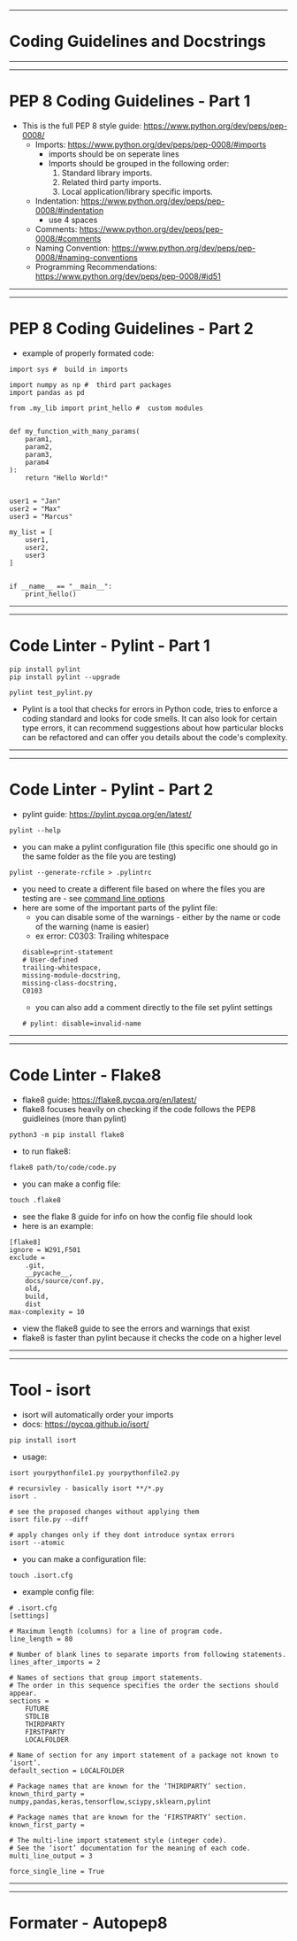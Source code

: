 ***
# Coding Guidelines and Docstrings
***
***
# PEP 8 Coding Guidelines - Part 1
* This is the full PEP 8 style guide: https://www.python.org/dev/peps/pep-0008/ 
  * Imports: https://www.python.org/dev/peps/pep-0008/#imports 
    * imports should be on seperate lines
    * Imports should be grouped in the following order:
      1. Standard library imports.
      2. Related third party imports.
      3. Local application/library specific imports.
  * Indentation: https://www.python.org/dev/peps/pep-0008/#indentation 
    * use 4 spaces
  * Comments: https://www.python.org/dev/peps/pep-0008/#comments  
  * Naming Convention: https://www.python.org/dev/peps/pep-0008/#naming-conventions  
  * Programming Recommendations: https://www.python.org/dev/peps/pep-0008/#id51  
***
***
# PEP 8 Coding Guidelines - Part 2
* example of properly formated code:
```
import sys #  build in imports

import numpy as np #  third part packages
import pandas as pd

from .my_lib import print_hello #  custom modules


def my_function_with_many_params(
    param1,
    param2,
    param3,
    param4
):
    return "Hello World!"


user1 = "Jan"
user2 = "Max"
user3 = "Marcus"

my_list = [
    user1,
    user2,
    user3
]


if __name__ == "__main__":
    print_hello()
```
***
***
# Code Linter - Pylint - Part 1
```
pip install pylint
pip install pylint --upgrade
```
```
pylint test_pylint.py
```
* Pylint is a tool that checks for errors in Python code, tries to enforce a coding standard and looks for code smells. It can also look for certain type errors, it can recommend suggestions about how particular blocks can be refactored and can offer you details about the code's complexity.
***
***
# Code Linter - Pylint - Part 2
* pylint guide: https://pylint.pycqa.org/en/latest/
```
pylint --help
```
* you can make a pylint configuration file (this specific one should go in the same folder as the file you are testing)
```
pylint --generate-rcfile > .pylintrc
```
* you need to create a different file based on where the files you are testing are - see [command line options](https://pylint.pycqa.org/en/latest/user_guide/run.html#command-line-options)
* here are some of the important parts of the pylint file:
  * you can disable some of the warnings - either by the name or code of the warning (name is easier)
  * ex error: C0303: Trailing whitespace
  ```
  disable=print-statement
  # User-defined
  trailing-whitespace,
  missing-module-docstring,
  missing-class-docstring,
  C0103
  ```
  * you can also add a comment directly to the file set pylint settings
  ```
  # pylint: disable=invalid-name
  ```
***
***
# Code Linter - Flake8
* flake8 guide: https://flake8.pycqa.org/en/latest/
* flake8 focuses heavily on checking if the code follows the PEP8 guidleines (more than pylint)
```
python3 -m pip install flake8
```
* to run flake8:
```
flake8 path/to/code/code.py
```
* you can make a config file:
```
touch .flake8
```
* see the flake 8 guide for info on how the config file should look
* here is an example: 
```
[flake8]
ignore = W291,F501
exclude =
    .git,
    __pycache__,
    docs/source/conf.py,
    old,
    build,
    dist
max-complexity = 10
```
* view the flake8 guide to see the errors and warnings that exist
* flake8 is faster than pylint because it checks the code on a higher level 
***
***
# Tool - isort
* isort will automatically order your imports
* docs: https://pycqa.github.io/isort/
```
pip install isort
```
* usage:
```
isort yourpythonfile1.py yourpythonfile2.py

# recursivley - basically isort **/*.py 
isort . 

# see the proposed changes without applying them
isort file.py --diff

# apply changes only if they dont introduce syntax errors
isort --atomic
```
* you can make a configuration file:
```
touch .isort.cfg
```
* example config file:
```
# .isort.cfg
[settings]

# Maximum length (columns) for a line of program code.
line_length = 80

# Number of blank lines to separate imports from following statements.
lines_after_imports = 2

# Names of sections that group import statements.
# The order in this sequence specifies the order the sections should appear.
sections =
    FUTURE
    STDLIB
    THIRDPARTY
    FIRSTPARTY
    LOCALFOLDER

# Name of section for any import statement of a package not known to ‘isort’.
default_section = LOCALFOLDER

# Package names that are known for the ‘THIRDPARTY’ section.
known_third_party = numpy,pandas,keras,tensorflow,sciypy,sklearn,pylint

# Package names that are known for the ‘FIRSTPARTY’ section.
known_first_party =

# The multi-line import statement style (integer code).
# See the ‘isort’ documentation for the meaning of each code.
multi_line_output = 3

force_single_line = True
```
***
***
# Formater - Autopep8